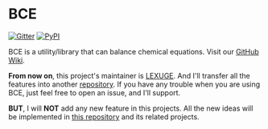 # BCE

[![Gitter](https://badges.gitter.im/Join%20Chat.svg)](https://gitter.im/bcetoolkit) [![PyPI](https://img.shields.io/pypi/v/bce.svg)](https://pypi.python.org/pypi/bce)

BCE is a utility/library that can balance chemical equations. Visit our [GitHub Wiki](https://github.com/bce-toolkit/bce/wiki).

**From now on**, this project's maintainer is [LEXUGE](https://github.com/LEXUGE). And I'll transfer all the features into another [repository](https://github.com/LEXUGE/lib-xch-ceb). If you have any trouble when you are using BCE, just feel free to open an issue, and I'll support.

**BUT**, I will **NOT** add any new feature in this projects. All the new ideas will be implemented in [this repository](https://github.com/LEXUGE/lib-xch-ceb) and its related projects.
